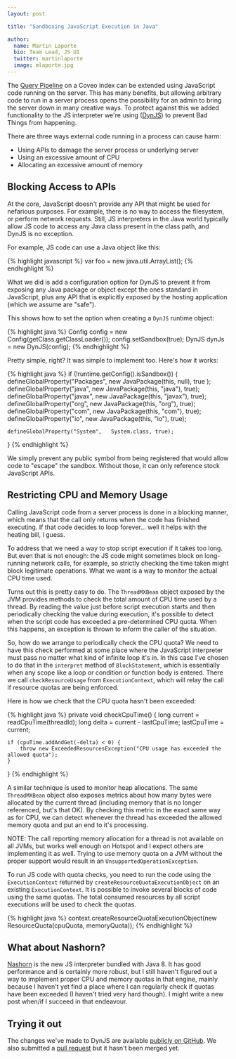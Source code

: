 ```yaml
---
layout: post

title: "Sandboxing JavaScript Execution in Java"

author:
  name: Martin Laporte
  bio: Team Lead, JS UI
  twitter: martinlaporte
  image: mlaporte.jpg
---
```


The [Query Pipeline](https://developers.coveo.com/display/SearchREST/Managing+the+Query+Execution+Pipeline) on a Coveo index can be extended using JavaScript code running on the server. This has many benefits, but allowing arbitrary code to run in a server process opens the possibility for an admin to bring the server down in many creative ways. To protect against this we added functionality to the JS interpreter we're using ([DynJS](https://github.com/dynjs/dynjs)) to prevent Bad Things from happening.

<!-- more -->

There are three ways external code running in a process can cause harm:

* Using APIs to damage the server process or underlying server
* Using an excessive amount of CPU
* Allocating an excessive amount of memory

## Blocking Access to APIs

At the core, JavaScript doesn't provide any API that might be used for nefarious purposes. For example, there is no way to access the filesystem, or perform network requests. Still, JS interpreters in the Java world typically allow JS code to access any Java class present in the class path, and DynJS is no exception.

For example, JS code can use a Java object like this:

{% highlight javascript %}
var foo = new java.util.ArrayList();
{% endhighlight %}

What we did is add a configuration option for DynJS to prevent it from exposing any Java package or object except the ones standard in JavaScript, plus any API that is explicitly exposed by the hosting application (which we assume are "safe").

This shows how to set the option when creating a `DynJS` runtime object:

{% highlight java %}
Config config = new Config(getClass.getClassLoader());
config.setSandbox(true);
DynJS dynJs = new DynJS(config);
{% endhighlight %}

Pretty simple, right? It was simple to implement too. Here's how it works:

{% highlight java %}
if (!runtime.getConfig().isSandbox()) {
    defineGlobalProperty("Packages", new JavaPackage(this, null), true );
    defineGlobalProperty("java",     new JavaPackage(this, "java"), true);
    defineGlobalProperty("javax",    new JavaPackage(this, "javax"), true);
    defineGlobalProperty("org",      new JavaPackage(this, "org"), true);
    defineGlobalProperty("com",      new JavaPackage(this, "com"), true);
    defineGlobalProperty("io",       new JavaPackage(this, "io"), true);

    defineGlobalProperty("System",   System.class, true);
}
{% endhighlight %}

We simply prevent any public symbol from being registered that would allow code to "escape" the sandbox. Without those, it can only reference stock JavaScript APIs.

## Restricting CPU and Memory Usage

Calling JavaScript code from a server process is done in a blocking manner, which means that the call only returns when the code has finished executing. If that code decides to loop forever... well it helps with the heating bill, I guess.

To address that we need a way to stop script execution if it takes too long. But even that is not enough: the JS code might sometimes block on long-running network calls, for example, so strictly checking the time taken might block legitimate operations. What we want is a way to monitor the actual CPU time used.

Turns out this is pretty easy to do. The `ThreadMXBean` object exposed by the JVM provides methods to check the total amount of CPU time used by a thread. By reading the value just before script execution starts and then periodically checking the value during execution, it's possible to detect when the script code has exceeded a pre-determined CPU quota. When this happens, an exception is thrown to inform the caller of the situation.

So, how do we arrange to periodically check the CPU quota? We need to have this check performed at some place where the JavaScript interpreter must pass no matter what kind of infinite loop it's in. In this case I've chosen to do that in the `interpret` method of `BlockStatement`, which is essentially when any scope like a loop or condition or function body is entered. There we call `checkResourceUsage` from `ExecutionContext`, which will relay the call if resource quotas are being enforced.

Here is how we check that the CPU quota hasn't been exceeded:

{% highlight java %}
private void checkCpuTime() {
    long current = readCpuTime(threadId);
    long delta = current - lastCpuTime;
    lastCpuTime = current;

    if (cpuTime.addAndGet(-delta) < 0) {
        throw new ExceededResourcesException("CPU usage has exceeded the allowed quota");
    }
}
{% endhighlight %}

A similar technique is used to monitor heap allocations. The same `ThreadMXBean` object also exposes metrics about how many bytes were allocated by the current thread (including memory that is no longer referenced, but's that OK). By checking this metric in the exact same way as for CPU, we can detect whenever the thread has exceeded the allowed memory quota and put an end to it's processing.

NOTE: The call reporting memory allocation for a thread is not available on all JVMs, but works well enough on Hotspot and I expect others are implementing it as well. Trying to use memory quota on a JVM without the proper support would result in an `UnsupportedOperationException`.

To run JS code with quota checks, you need to run the code using the `ExecutionContext` returned by `createResourceQuotaExecutionObject` on an existing `ExecutionContext`. It is possible to invoke several blocks of code using the same quotas. The total consumed resources by all script executions will be used to check the quotas.

{% highlight java %}
context.createResourceQuotaExecutionObject(new ResourceQuota(cpuQuota, memoryQuota));
{% endhighlight %}

## What about Nashorn?

[Nashorn](http://openjdk.java.net/projects/nashorn/) is the new JS interpreter bundled with Java 8. It has good performance and is certainly more robust, but I still haven't figured out a way to implement proper CPU and memory quotas in that engine, mainly because I haven't yet find a place where I can regularly check if quotas have been exceeded (I haven't tried very hard though). I might write a new post when/if I succeed in that endeavour.

## Trying it out

The changes we've made to DynJS are available [publicly on GitHub](https://github.com/Coveo/dynjs/tree/resource-quotas). We also submitted a [pull request](https://github.com/dynjs/dynjs/pull/154) but it hasn't been merged yet.
